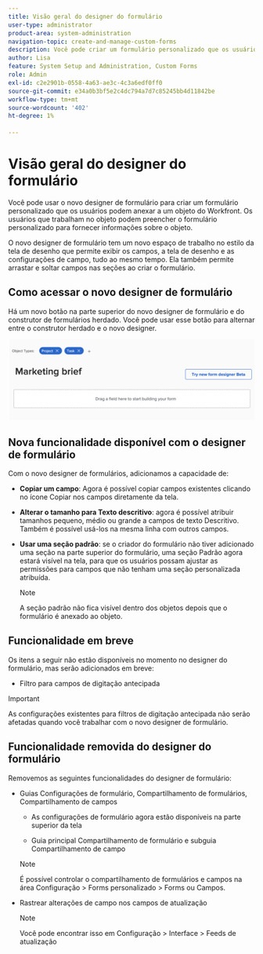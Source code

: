 ```yaml
---
title: Visão geral do designer do formulário
user-type: administrator
product-area: system-administration
navigation-topic: create-and-manage-custom-forms
description: Você pode criar um formulário personalizado que os usuários podem anexar a um objeto do Workfront. Os usuários que trabalham no objeto podem preencher o formulário personalizado para fornecer informações sobre o objeto.
author: Lisa
feature: System Setup and Administration, Custom Forms
role: Admin
exl-id: c2e2901b-0558-4a63-ae3c-4c3a6edf0ff0
source-git-commit: e34a0b3bf5e2c4dc794a7d7c85245bb4d11842be
workflow-type: tm+mt
source-wordcount: '402'
ht-degree: 1%

---
```


# Visão geral do designer do formulário

Você pode usar o novo designer de formulário para criar um formulário personalizado que os usuários podem anexar a um objeto do Workfront. Os usuários que trabalham no objeto podem preencher o formulário personalizado para fornecer informações sobre o objeto.

O novo designer de formulário tem um novo espaço de trabalho no estilo da tela de desenho que permite exibir os campos, a tela de desenho e as configurações de campo, tudo ao mesmo tempo. Ela também permite arrastar e soltar campos nas seções ao criar o formulário.

<!-- add screenshot when field settings empty state is ready -->

## Como acessar o novo designer de formulário

Há um novo botão na parte superior do novo designer de formulário e do construtor de formulários herdado. Você pode usar esse botão para alternar entre o construtor herdado e o novo designer.

![Mudar para o novo designer de formulário](assets/switch-views.png)

## Nova funcionalidade disponível com o designer de formulário

Com o novo designer de formulários, adicionamos a capacidade de:

* **Copiar um campo**: Agora é possível copiar campos existentes clicando no ícone Copiar nos campos diretamente da tela.

* **Alterar o tamanho para Texto descritivo**: agora é possível atribuir tamanhos pequeno, médio ou grande a campos de texto Descritivo. Também é possível usá-los na mesma linha com outros campos.

* **Usar uma seção padrão**: se o criador do formulário não tiver adicionado uma seção na parte superior do formulário, uma seção Padrão agora estará visível na tela, para que os usuários possam ajustar as permissões para campos que não tenham uma seção personalizada atribuída.

  >[!NOTE]
  >
  >A seção padrão não fica visível dentro dos objetos depois que o formulário é anexado ao objeto.

## Funcionalidade em breve

Os itens a seguir não estão disponíveis no momento no designer do formulário, mas serão adicionados em breve:

* Filtro para campos de digitação antecipada

>[!IMPORTANT]
>
>As configurações existentes para filtros de digitação antecipada não serão afetadas quando você trabalhar com o novo designer de formulário.

## Funcionalidade removida do designer do formulário

Removemos as seguintes funcionalidades do designer de formulário:

* Guias Configurações de formulário, Compartilhamento de formulários, Compartilhamento de campos

   * As configurações de formulário agora estão disponíveis na parte superior da tela

   * Guia principal Compartilhamento de formulário e subguia Compartilhamento de campo

  >[!NOTE]
  >
  >É possível controlar o compartilhamento de formulários e campos na área Configuração > Forms personalizado > Forms ou Campos.

* Rastrear alterações de campo nos campos de atualização

  >[!NOTE]
  >
  >Você pode encontrar isso em Configuração > Interface > Feeds de atualização
